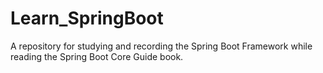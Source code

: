 # Learn_SpringBoot

A repository for studying and recording the Spring Boot Framework while reading the Spring Boot Core Guide book.